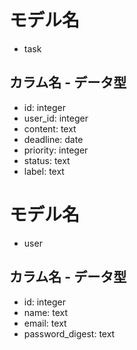 # モデル名
- task

## カラム名 - データ型
- id: integer
- user_id: integer
- content: text
- deadline: date
- priority: integer
- status: text
- label: text

# モデル名
- user

## カラム名 - データ型
- id: integer
- name: text
- email: text
- password_digest: text
